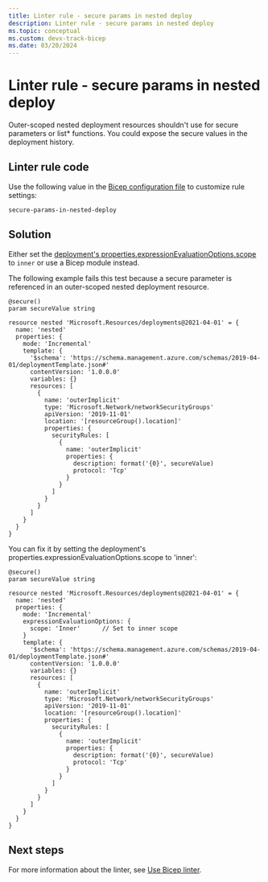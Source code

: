```yaml
---
title: Linter rule - secure params in nested deploy
description: Linter rule - secure params in nested deploy
ms.topic: conceptual
ms.custom: devx-track-bicep
ms.date: 03/20/2024
---
```


# Linter rule - secure params in nested deploy

Outer-scoped nested deployment resources shouldn't use for secure parameters or list* functions. You could expose the secure values in the deployment history.

## Linter rule code

Use the following value in the [Bicep configuration file](bicep-config-linter.md) to customize rule settings:

`secure-params-in-nested-deploy`

## Solution

Either set the [deployment's properties.expressionEvaluationOptions.scope](/azure/templates/microsoft.resources/deployments?pivots=deployment-language-bicep) to `inner` or use a Bicep module instead.

The following example fails this test because a secure parameter is referenced in an outer-scoped nested deployment resource.

```bicep
@secure()
param secureValue string

resource nested 'Microsoft.Resources/deployments@2021-04-01' = {
  name: 'nested'
  properties: {
    mode: 'Incremental'
    template: {
      '$schema': 'https://schema.management.azure.com/schemas/2019-04-01/deploymentTemplate.json#'
      contentVersion: '1.0.0.0'
      variables: {}
      resources: [
        {
          name: 'outerImplicit'
          type: 'Microsoft.Network/networkSecurityGroups'
          apiVersion: '2019-11-01'
          location: '[resourceGroup().location]'
          properties: {
            securityRules: [
              {
                name: 'outerImplicit'
                properties: {
                  description: format('{0}', secureValue)
                  protocol: 'Tcp'
                }
              }
            ]
          }
        }
      ]
    }
  }
}
```

You can fix it by setting the deployment's properties.expressionEvaluationOptions.scope to 'inner':

```bicep
@secure()
param secureValue string

resource nested 'Microsoft.Resources/deployments@2021-04-01' = {
  name: 'nested'
  properties: {
    mode: 'Incremental'
    expressionEvaluationOptions: {
      scope: 'Inner'      // Set to inner scope
    }
    template: {
      '$schema': 'https://schema.management.azure.com/schemas/2019-04-01/deploymentTemplate.json#'
      contentVersion: '1.0.0.0'
      variables: {}
      resources: [
        {
          name: 'outerImplicit'
          type: 'Microsoft.Network/networkSecurityGroups'
          apiVersion: '2019-11-01'
          location: '[resourceGroup().location]'
          properties: {
            securityRules: [
              {
                name: 'outerImplicit'
                properties: {
                  description: format('{0}', secureValue)
                  protocol: 'Tcp'
                }
              }
            ]
          }
        }
      ]
    }
  }
}

```

## Next steps

For more information about the linter, see [Use Bicep linter](./linter.md).
